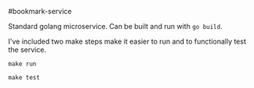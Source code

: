 #bookmark-service

Standard golang microservice. Can be built and run with `go build`.

I've included two make steps make it easier to run and to functionally test the service.

`make run`

`make test`